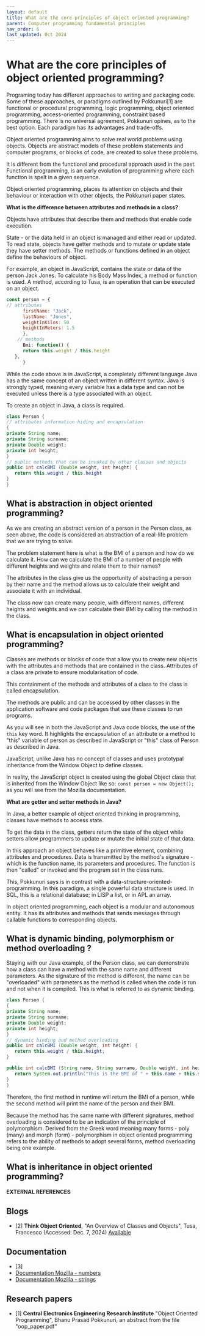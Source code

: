 ```yaml
---
layout: default
title: What are the core principles of object oriented programming?
parent: Computer programming fundamental principles
nav_order: 6
last_updated: Oct 2024
---
```


# What are the core principles of object oriented programming?

Programing today has different approaches to writing and packaging code. Some of these approaches, or paradigms outlined by Pokkunuri[1] are functional or procedural programming, logic programming, object oriented programming, access-oriented programming, constraint based programming. There is no universal agreement, Pokkunuri opines, as to the best option. Each paradigm has its advantages and trade-offs.

Object oriented programming aims to solve real world problems using objects. Objects are abstract models of these problem statements and computer programs, or blocks of code, are created to solve these problems.

It is different from the functional and procedural approach used in the past. Functional programming, is an early evolution of programming where each function is spelt in a given sequence.

Object oriented programming, places its attention on objects and their behaviour or interaction with other objects, the Pokkunuri paper states.

__What is the difference between attributes and methods in a class?__

Objects have attributes that describe them and methods that enable code execution.

State - or the data held in an object is managed and either read or updated. To read state, objects have getter methods and to mutate or update state they have setter methods. The methods or functions defined in an object define the behaviours of object.

For example, an object in JavaScript, contains the state or data of the person Jack Jones. To calculate his Body Mass Index, a method or function is used. A method, according to Tusa, is an operation that can be executed on an object.

```JavaScript
const person = {
// attributes
      firstName: "Jack",
      lastName: "Jones",
      weightInKilos: 50
      heightInMeters: 1.5
      },
    // methods  
      Bmi: function() {
      return this.weight / this.height
   },
      }
```      

While the code above is in JavaScript, a completely different language Java has a the same concept of an object written in different syntax. Java is strongly typed, meaning every variable has a data type and can not be executed unless there is a type associated with an object.

To create an object in Java, a class is required. 

```Java
class Person {
// attributes information hiding and encapsulation
{
private String name;
private String surname;
private Double weight;
private int height;
}
// public methods that can be invoked by other classes and objects
public int calcBMI (Double weight, int height) {
   return this.weight / this.height
}
}
```

## What is abstraction in object oriented programming?

As we are creating an abstract version of a person in the Person class, as seen above, the code is considered an abstraction of a real-life problem that we are trying to solve.

The problem statement here is what is the BMI of a person and how do we calculate it. How can we calculate the BMI of a number of people with different heights and weights and relate them to their names?

The attributes in the class give us the opportunity of abstracting a person by their name and the method allows us to calculate their weight and associate it with an individual.

The class now can create many people, with different names, different heights and weights and we can calculate their BMI by calling the method in the class.


## What is encapsulation in object oriented programming?

Classes are methods or blocks of code that allow you to create new objects with the attributes and methods that are contained in the class. Attributes of a class are private to ensure modularisation of code. 

This containment of the methods and attributes of a class to the class is called encapsulation. 

The methods are public and can be accessed by other classes in the application software and code packages that use these classes to run programs.

As you will see in both the JavaScript and Java code blocks, the use of the `this` key word. It highlights the encapsulation of an attribute or a method to "this" variable of person as described in JavaScript or "this" class of Person as described in Java.

JavaScript, unlike Java has no concept of classes and uses prototypal inheritance from the Window Object to define classes.

In reality, the JavaScript object is created using the global Object class that is inherited from the Window Object like so: `const person = new Object();` as you will see from the Mozilla documentation. 

__What are getter and setter methods in Java?__

In Java, a better example of object oriented thinking in programming, classes have methods to access state. 

To get the data in the class, getters return the state of the object while setters allow programmers to update or mutate the initial state of that data.

In this approach an object behaves like a primitive element, combining attributes and procedures. Data is transmitted by the method's signature - which is the function name, its parameters and procedures. The function is then "called" or invoked and the program set in the class runs.

This, Pokkunuri says is in contrast with a data-structure-oriented-programming. In this paradigm, a single powerful data structure is used. In SQL, this is a relational database; in LISP a list, or in APL an array.

In object oriented programming, each object is a modular and autonomous entity. It has its attributes and methods that sends messages through callable functions to corresponding objects.


## What is dynamic binding, polymorphism or method overloading ?

Staying with our Java example, of the Person class, we can demonstrate how a class can have a method with the same name and different parameters. As the signature of the method is different, the name can be "overloaded" with parameters as the method is called when the code is run and not when it is compiled. This is what is referred to as dynamic binding.

```Java
class Person {
{
private String name;
private String surname;
private Double weight;
private int height;
}
// dynamic binding and method overloading
public int calcBMI (Double weight, int height) {
   return this.weight / this.height;
}

public int calcBMI (String name, String surname, Double weight, int height) {
   return System.out.println("This is the BMI of " + this.name + this.surname) && this.weight / this.height
}
}
```
Therefore, the first method in runtime will return the BMI of a person, while the second method will print the name of the person and their BMI.

Because the method has the same name with different signatures, method overloading is considered to be an indication of the principle of polymorphism. Derived from the Greek word meaning many forms -  poly (many) and morph (form) - polymorphism in object oriented programming refers to the ability of methods to adopt several forms, method overloading being one example.


## What is inheritance in object oriented programming?

#### EXTERNAL REFERENCES

## Blogs

- [2] __Think Object Oriented__, "An Overview of Classes and Objects", Tusa, Francesco (Accessed: Dec. 7, 2024) [Available](https://thinkobjectoriented.hashnode.dev/introduction-to-the-java-language)


## Documentation
- [3]
- [Documentation Mozilla - numbers](https://developer.mozilla.org/en-US/docs/Web/JavaScript/Reference/Global_Objects/Number)
- [Documentation Mozilla - strings](https://developer.mozilla.org/en-US/docs/Web/JavaScript/Reference/Global_Objects/String)


## Research papers

- [1] __Central Electronics Engineering Research Institute__ "Object Oriented Programming", Bhanu Prasad Pokkunuri, an abstract from the file "oop_paper.pdf"
